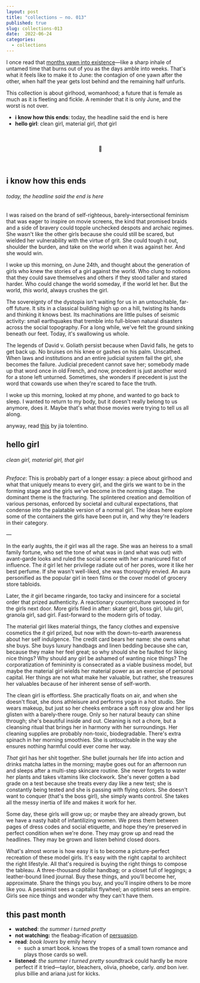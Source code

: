 ```yaml
---
layout: post
title: "collections — no. 013"
published: true
slug: collections-013
date:  2022-06-24
categories:
  - collections
---
```


I once read that [months yawn into existence](https://inkmagician.tumblr.com/post/155262261071/january-yawns-into-existence-tender-mouthed-raw)—like a sharp inhale of untamed time that burns out of you as the days amble into weeks. That's what it feels like to make it to June: the contagion of one yawn after the other, when half the year gets lost behind and the remaining half unfurls. 

This collection is about girlhood, womanhood; a future that is female as much as it is fleeting and fickle. A reminder that it is only June, and the worst is not over.

- **i know how this ends**: today, the headline said the end is here
- **hello girl**: clean girl, material girl, *that* girl

<br />

<h4 style="text-align:center">💌</h4>

<!--more-->

<br/>

  

## i know how this ends
###### today, the headline said the end is here
I was raised on the brand of self-righteous, barely-intersectional feminism that was eager to inspire on movie screens, the kind that promised braids and a side of bravery could topple unchecked despots and archaic regimes. She wasn't like the other girls because she could still be scared, but wielded her vulnerability with the virtue of grit. She could tough it out, shoulder the burden, and take on the world when it was against her. And she would win. 

I woke up this morning, on June 24th, and thought about the generation of girls who knew the stories of a girl against the world. Who clung to notions that they could save themselves and others if they stood taller and stared harder. Who could change the world someday, if the world let her. But the world, *this* world, always crushes the girl. 

The sovereignty of the dystopia isn't waiting for us in an untouchable, far-off future. It sits in a classical building high up on a hill, twisting its hands and thinking it knows best. Its machinations are little pulses of seismic activity: small earthquakes that tremble into full-blown natural disasters across the social topography. For a long while, we've felt the ground sinking beneath our feet. Today, it's swallowing us whole. 

The legends of David v. Goliath persist because when David falls, he gets to get back up. No bruises on his knee or gashes on his palm. Unscathed. When laws and institutions and an entire judicial system fail the girl, she becomes the failure. Judicial precedent cannot save her; somebody made up that word once in old French, and now, precedent is just another word for a stone left unturned. Sometimes, she wonders if precedent is just the word that cowards use when they're scared to face the truth.

I woke up this morning, looked at my phone, and wanted to go back to sleep. I wanted to return to my body, but it doesn't really belong to us anymore, does it. Maybe that's what those movies were trying to tell us all along.

anyway, read [this](https://www.newyorker.com/magazine/2022/07/04/we-are-not-going-back-to-the-time-before-roe-we-are-going-somewhere-worse) by jia tolentino.


  

## hello girl
###### clean girl, material girl, *that* girl 

*Preface*: This is probably part of a longer essay: a piece about girlhood and what that uniquely means to every girl, and the girls we want to be in the forming stage and the girls we've become in the norming stage. The dominant theme is the fracturing. The splintered creation and demolition of various personas, enforced by societal and cultural expectations, that condense into the palatable version of a normal girl. The ideas here explore some of the containers the girls have been put in, and why they're leaders in their category.

—

In the early aughts, the *it* girl was all the rage. She was an heiress to a small family fortune, who set the tone of what was in (and what was out) with avant-garde looks and ruled the social scene with her a manicured fist of influence. The *it* girl let her privilege radiate out of her pores, wore it like her best perfume. If she wasn't well-liked, she was thoroughly envied. An aura personified as the popular girl in teen films or the cover model of grocery store tabloids. 

Later, the *it* girl became ringarde, too tacky and insincere for a societal order that prized authenticity. A reactionary counterculture swooped in for the girls next door. More girls filed in after: skater girl, boss girl, lulu girl, granola girl, sad girl. Fast-forward to the modern girls of today. 

The material girl likes material things, the fancy clothes and expensive cosmetics the *it* girl prized, but now with the down-to-earth awareness about her self indulgence. The credit card bears her name: she owns what she buys. She buys luxury handbags and linen bedding because she can, because they make her feel great; so why should she be faulted for liking nice things? Why should any girl be ashamed of wanting nice things? The corporatization of femininity is consecrated as a viable business model, but  maybe the material girl wields her material power as an exercise of personal capital. Her things are not what make her valuable, but rather, she treasures her valuables because of her inherent sense of self-worth. 

The clean girl is effortless. She practically floats on air, and when she doesn't float, she dons athleisure and performs yoga in a hot studio. She wears makeup, but just so her cheeks embrace a soft rosy glow and her lips glisten with a barely-there rouge. Only so her natural beauty can shine through; she's beautiful inside and out. Cleaning is not a chore, but a cleansing ritual that brings her in harmony with her surroundings. Her cleaning supplies are probably non-toxic, biodegradable. There's extra spinach in her morning smoothies. She is untouchable in the way she ensures nothing harmful could ever come her way.

*That* girl has her shit together. She bullet journals her life into action and drinks matcha lattes in the morning; maybe goes out for an afternoon run and sleeps after a multi-step skincare routine. She never forgets to water her plants and takes vitamins like clockwork. She's never gotten a bad grade on a test because she treats every day like a new test; she is constantly being tested and she is passing with flying colors. She doesn't want to conquer (that's the boss girl), she simply wants control. She takes all the messy inertia of life and makes it work for her. 

Some day, these girls will grow up; or maybe they are already grown, but we have a nasty habit of infantilizing women. We press them between pages of dress codes and social etiquette, and hope they're preserved in perfect condition when we're done. They may grow up and read the headlines. They may be grown and listen behind closed doors. 

What's almost worse is how easy it is to become a picture-perfect recreation of these model girls. It's easy with the right capital to architect the right lifestyle. All that's required is buying the right things to compose the tableau. A three-thousand dollar handbag; or a closet full of leggings; a leather-bound lined journal. Buy these things, and you'll become her, approximate. Share the things you buy, and you'll inspire others to be more like you. A pessimist sees a capitalist flywheel; an optimist sees an empire. Girls see nice things and wonder why they can't have them.


## this past month

- **watched**: *the summer i turned pretty*
- **not watching:** the fleabag-ification of [persuasion](https://www.youtube.com/watch?v=Fz7HmgPJQak). 
- **read**: *book lovers* by emily henry
	- such a smart book. knows the tropes of a small town romance and plays those cards so well. 
- **listened**: *the summer i turned pretty* soundtrack could hardly be more perfect if it tried—taylor, bleachers, olivia, phoebe, carly. *and* bon iver. plus billie and ariana just for kicks.